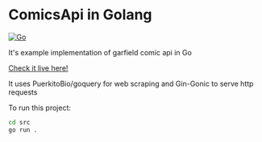 # ComicsApi in Golang

[![Go](https://github.com/ParagRaut/ComicsApiGo/actions/workflows/go.yml/badge.svg)](https://github.com/ParagRaut/ComicsApiGo/actions/workflows/go.yml)

It's example implementation of garfield comic api in Go

[Check it live here!](https://limitless-reaches-50158.herokuapp.com/getComic)

It uses PuerkitoBio/goquery for web scraping and Gin-Gonic to serve http requests

To run this project:

```zsh
cd src
go run .
```
